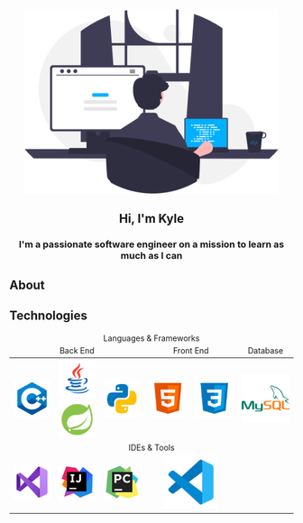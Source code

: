 <div id="header" align="center">
    <img src="images/programmer.svg" width="450px" alt="programmer">
    <h2>Hi, I'm Kyle</h2>
</div>

<h3 align="center">I'm a passionate software engineer on a mission to learn as much as I can</h3>

## About

## Technologies
<div id="technologies" align="center">
    <table style="background-color: transparent; border: none">
        <thead align="center">
            <tr>
                <td colspan="6">Languages & Frameworks</td>
            </tr>
            <tr>
                <td colspan="3">Back End</td>
                <td colspan="2">Front End</td>
                <td colspan="2">Database</td>
            </tr>
        </thead>
        <tbody align="center">
            <tr>
                <td rowspan="2"><img src="images/logos/c++.svg"></td>
                <td><img src="images/logos/java.svg"></td>
                <td rowspan="2"><img src="images/logos/python.svg"></td>
                <td rowspan="2"><img src="images/logos/html.svg"></td>
                <td rowspan="2"><img src="images/logos/css.svg"></td>
                <td rowspan="2"><img src="images/logos/mysql.svg"></td>
            </tr>
            <tr>
                <td><img src="images/logos/spring.svg"></td>
            </tr>
            <tr>
                <td colspan="6">IDEs & Tools</td>
            </tr>
            <tr>
                <td><img src="images/logos/visualstudio.svg"></td>
                <td><img src="images/logos/intellij.svg"></td>
                <td><img src="images/logos/pycharm.svg"></td>
                <td colspan="2"><img src="images/logos/vscode.svg"></td>
                <td></td>
            </tr>
        </tbody>
    </table>
</div>

